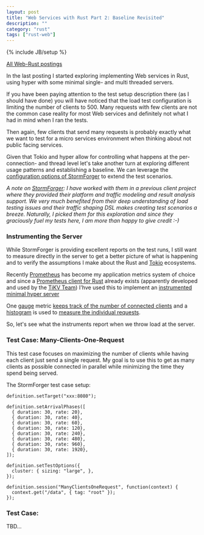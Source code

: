```yaml
---
layout: post
title: "Web Services with Rust Part 2: Baseline Revisited"
description: ""
category: "rust"
tags: ["rust-web"]
---
```

{% include JB/setup %}

[All Web-Rust postings](http://www.jalg.net/tags.html#rust-web-ref)

In the last posting I started exploring implementing Web services in Rust, using
hyper with some minimal single- and multi threaded servers.

If you have been paying attention to the test setup description there (as I should have
done) you will have noticed that the load test configuration is limiting the number
of clients to 500. Many requests with few clients are not the common case reality for
most Web services and definitely not what I had in mind when I ran the tests.

Then again, few clients that send many requests is probably exactly what we want to
test for a micro services environment when thinking about not public facing services.

Given that Tokio and hyper allow for controlling what happens at the per-connection-
and thread level let's take another turn at exploring different usage patterns and
establishing a baseline. We can leverage the
[configuration options of StormForger](https://docs.stormforger.com/reference/)
to extend the test scenarios.

*A note on [StormForger](https://stormforger.com/): I have worked with them in
a previous client project where they provided their platform and traffic modeling
and result analysis support. We very much benefited from their deep understanding of
load testing issues and their traffic shaping DSL makes creating test scenarios a
breeze. Naturally, I picked them for this exploration and since they graciously
fuel my tests here, I am more than happy to give credit :-)*

### Instrumenting the Server

While StormForger is providing excellent reports on the test runs, I still want
to measure directly in the server to get a better picture of what is happening
and to verify the assumptions I make about the Rust and [Tokio](https://tokio.rs/)
ecosystems.

Recently [Prometheus](https://prometheus.io) has become my application metrics
system of choice and since a [Prometheus client for Rust](https://github.com/pingcap/rust-prometheus)
already exists (apparently developed and used by the [TiKV Team](https://github.com/pingcap/tikv))
I'hve used this to implement an [instrumented minimal hyper server](https://github.com/algermissen/web-rust/blob/master/src/bin/testserver.rs)

One [gauge](https://prometheus.io/docs/concepts/metric_types/#gauge)
metric [keeps track of the number of connected clients](https://github.com/algermissen/web-rust/blob/51019037c4b6478e953e51a1c016a5dd7ada2b1a/src/bin/testserver.rs#L93)
and a [histogram](https://prometheus.io/docs/concepts/metric_types/#histogram) is
used to [measure the individual requests](https://github.com/algermissen/web-rust/blob/51019037c4b6478e953e51a1c016a5dd7ada2b1a/src/bin/testserver.rs#L119).

So, let's see what the instruments report when we throw load at the server.

### Test Case: Many-Clients-One-Request

This test case focuses on maximizing the number of clients while having each
client just send a single request. My goal is to use this to get as many
clients as possible connected in parallel while minimizing the time they spend
being served.

The StormForger test case setup:

    definition.setTarget("xxx:8080");

    definition.setArrivalPhases([
      { duration: 30, rate: 20},
      { duration: 30, rate: 40},
      { duration: 30, rate: 60},
      { duration: 30, rate: 120},
      { duration: 30, rate: 240},
      { duration: 30, rate: 480},
      { duration: 30, rate: 960},
      { duration: 30, rate: 1920},
    ]);

    definition.setTestOptions({
      cluster: { sizing: "large", },
    });

    definition.session("ManyClientsOneRequest", function(context) {
      context.get("/data", { tag: "root" });
    });


### Test Case:


TBD...

